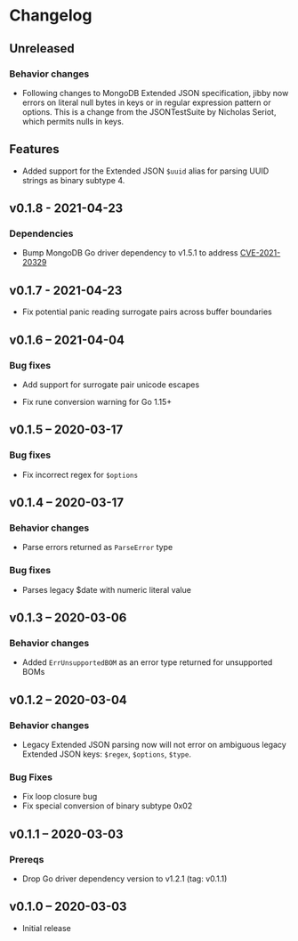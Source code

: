 # Changelog

## Unreleased

### Behavior changes

- Following changes to MongoDB Extended JSON specification, jibby now errors
  on literal null bytes in keys or in regular expression pattern or options.
  This is a change from the JSONTestSuite by Nicholas Seriot, which permits
  nulls in keys.

## Features

- Added support for the Extended JSON `$uuid` alias for parsing UUID strings
  as binary subtype 4.

## v0.1.8 - 2021-04-23

### Dependencies

- Bump MongoDB Go driver dependency to v1.5.1 to address
  [CVE-2021-20329](https://www.cvedetails.com/cve/CVE-2021-20329/)

## v0.1.7 - 2021-04-23

- Fix potential panic reading surrogate pairs across buffer boundaries

## v0.1.6 – 2021-04-04

### Bug fixes

- Add support for surrogate pair unicode escapes

- Fix rune conversion warning for Go 1.15+

## v0.1.5 – 2020-03-17

### Bug fixes

- Fix incorrect regex for `$options`

## v0.1.4 – 2020-03-17

### Behavior changes

- Parse errors returned as `ParseError` type

### Bug fixes

- Parses legacy $date with numeric literal value

## v0.1.3 – 2020-03-06

### Behavior changes

- Added `ErrUnsupportedBOM` as an error type returned for unsupported BOMs

## v0.1.2 – 2020-03-04

### Behavior changes

- Legacy Extended JSON parsing now will not error on ambiguous legacy Extended
  JSON keys: `$regex`, `$options`, `$type`.

### Bug Fixes

- Fix loop closure bug
- Fix special conversion of binary subtype 0x02

## v0.1.1 – 2020-03-03

### Prereqs

- Drop Go driver dependency version to v1.2.1  (tag: v0.1.1)

## v0.1.0 – 2020-03-03

- Initial release
